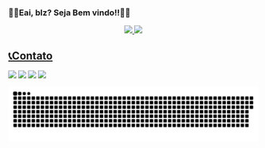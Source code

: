 ### ✌🏼Eai, blz? Seja Bem vindo!!✌🏼

<div align="center">
  <a href="https://github.com/Jamesdeon01">
  <img height="150em" src="https://github-readme-stats.vercel.app/api?username=jamesdeon01&show_icons=true&theme=tokyonight&include_all_commits=true&count_private=true"/>
  <img height="150em" src="https://github-readme-stats.vercel.app/api/top-langs/?username=jamesdeon01&layout=compact&langs_count=7&theme=tokyonight"/>
</div>

## 📞Contato
  
  <div> 
  <a href="https://api.whatsapp.com/send?phone=5534988740569&text=Ol%C3%A1!%20Tudo%20bem%3F" target="_blank"><img src= "https://img.shields.io/badge/WhatsApp-25D366?style=for-the-badge&logo=whatsapp&logoColor=white"target="_blank"></a>
  <a href="https://instagram.com/james.deon" target="_blank"><img src="https://img.shields.io/badge/-Instagram-%23E4405F?style=for-the-badge&logo=instagram&logoColor=white" target="_blank"></a>
  <a href = "mailto:jamesdeon.dev@gmail.com"><img src="https://img.shields.io/badge/-Gmail-%23333?style=for-the-badge&logo=gmail&logoColor=white" target="_blank"></a>
  <a href="https://www.linkedin.com/in/james-deon-7642711a0" target="_blank"><img src="https://img.shields.io/badge/-LinkedIn-%230077B5?style=for-the-badge&logo=linkedin&logoColor=white" target="_blank"></a> 
  </div>
  
  ![Snake animation](https://github.com/jamesdeon01/jamesdeon01/blob/output/github-contribution-grid-snake.svg)
 

